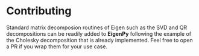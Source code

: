# Contributing

Standard matrix decomposion routines of Eigen such as the SVD and QR decompositions
can be readily added to **EigenPy** following the example of the Cholesky decomposition
that is already implemented.
Feel free to open a PR if you wrap them for your use case.

